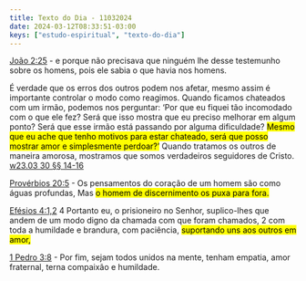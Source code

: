 ```yaml
---
title: Texto do Dia - 11032024
date: 2024-03-12T08:33:51-03:00
keys: ["estudo-espiritual", "texto-do-dia"]
---
```


[João 2:25](https://www.jw.org/finder?wtlocale=T&pub=nwtsty&srctype=wol&bible=43002025&srcid=share) - e porque não precisava que ninguém lhe desse testemunho sobre os homens, pois ele sabia o que havia nos homens.

É verdade que os erros dos outros podem nos afetar, mesmo assim é importante controlar o modo como reagimos. Quando ficamos chateados com um irmão, podemos nos perguntar: ‘Por que eu fiquei tão incomodado com o que ele fez? Será que isso mostra que eu preciso melhorar em algum ponto? Será que esse irmão está passando por alguma dificuldade? <mark>Mesmo que eu ache que tenho motivos para estar chateado, será que posso mostrar amor e simplesmente perdoar?’</mark> Quando tratamos os outros de maneira amorosa, mostramos que somos verdadeiros seguidores de Cristo. [w23.03 30 §§ 14-16](https://wol.jw.org/pt/wol/pc/r5/lp-t/1102024202/10/0)

[Provérbios 20:5](https://www.jw.org/finder?wtlocale=T&pub=nwtsty&srctype=wol&bible=20020005&srcid=share) - Os pensamentos do coração de um homem são como águas profundas, Mas <mark>o homem de discernimento os puxa para fora.</mark>

[Efésios 4:1,2](https://www.jw.org/finder?wtlocale=T&pub=nwtsty&srctype=wol&bible=49004001&srcid=share) 4 Portanto eu, o prisioneiro no Senhor, suplico-lhes que andem de um modo digno da chamada com que foram chamados, 2 com toda a humildade e brandura, com paciência, <mark>suportando uns aos outros em amor,</mark>

[1 Pedro 3:8](https://www.jw.org/finder?wtlocale=T&pub=nwtsty&srctype=wol&bible=60003008&srcid=share) - Por fim, sejam todos unidos na mente, tenham empatia, amor fraternal, terna compaixão e humildade.

